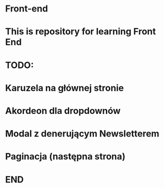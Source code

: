 # Front-end
# This is repository for learning Front End
# TODO:
# Karuzela na głównej stronie
# Akordeon dla dropdownów
# Modal z denerującym Newsletterem
# Paginacja (następna strona)
# END
